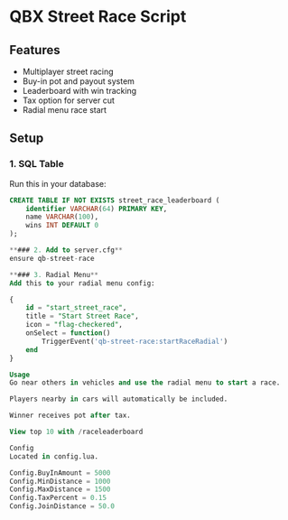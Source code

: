 # QBX Street Race Script

## Features
- Multiplayer street racing
- Buy-in pot and payout system
- Leaderboard with win tracking
- Tax option for server cut
- Radial menu race start

## Setup

### 1. SQL Table
Run this in your database:

```sql
CREATE TABLE IF NOT EXISTS street_race_leaderboard (
    identifier VARCHAR(64) PRIMARY KEY,
    name VARCHAR(100),
    wins INT DEFAULT 0
);

**### 2. Add to server.cfg**
ensure qb-street-race

**### 3. Radial Menu**
Add this to your radial menu config:

{
    id = "start_street_race",
    title = "Start Street Race",
    icon = "flag-checkered",
    onSelect = function()
        TriggerEvent('qb-street-race:startRaceRadial')
    end
}

Usage
Go near others in vehicles and use the radial menu to start a race.

Players nearby in cars will automatically be included.

Winner receives pot after tax.

View top 10 with /raceleaderboard

Config
Located in config.lua.

Config.BuyInAmount = 5000
Config.MinDistance = 1000
Config.MaxDistance = 1500
Config.TaxPercent = 0.15
Config.JoinDistance = 50.0
